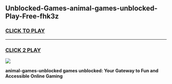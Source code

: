
## Unblocked-Games-animal-games-unblocked-Play-Free-fhk3z
<h3>
<a href="https://premium76.site?title=animal-games-unblocked&ref=17A">CLICK TO PLAY</a></h3>
<hr>

<h3>
<a href="https://premium76.site?title=animal-games-unblocked&ref=17A">CLICK 2 PLAY</a>
  
</h3>

<a href="https://premium76.site?title=animal-games-unblocked&ref=17A"><img src="https://clearcache.store/games.png"></a>


**animal-games-unblocked games unblocked: Your Gateway to Fun and Accessible Online Gaming**
